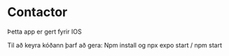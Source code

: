# Contactor

Þetta app er gert fyrir IOS

Til að keyra kóðann þarf að gera: 
Npm install og npx expo start / npm start 


